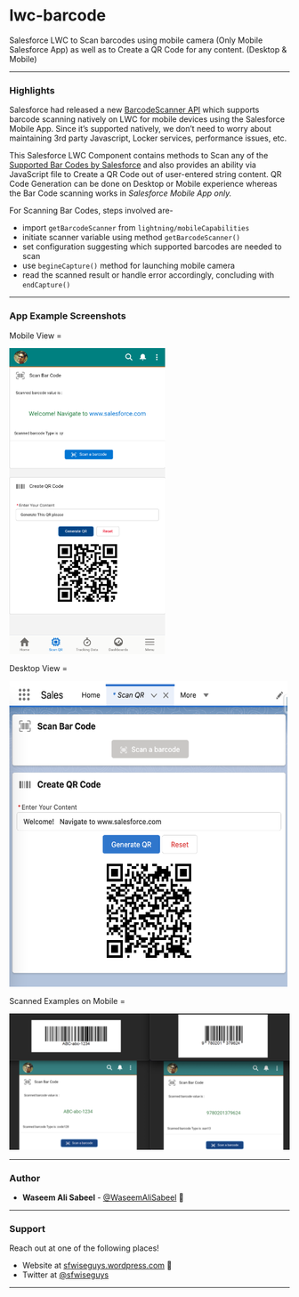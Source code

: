 # lwc-barcode
Salesforce LWC to Scan barcodes using mobile camera (Only Mobile Salesforce App) as well as to Create a QR Code for any content. (Desktop &amp; Mobile)

---
### Highlights

Salesforce had released a new [BarcodeScanner API](https://developer.salesforce.com/docs/component-library/documentation/en/lwc/lwc.reference_lightning_barcodescanner) which supports barcode scanning natively on LWC for mobile devices using the Salesforce Mobile App.
Since it’s supported natively, we don’t need to worry about maintaining 3rd party Javascript, Locker services, performance issues, etc.

This Salesforce LWC Component contains methods to Scan any of the [Supported Bar Codes by Salesforce](https://developer.salesforce.com/docs/component-library/documentation/en/lwc/lwc.reference_lightning_barcodescanner_constants) and also provides an ability via JavaScript file to Create a QR Code out of user-entered string content.
QR Code Generation can be done on Desktop or Mobile experience whereas the Bar Code scanning works in *Salesforce Mobile App only.*

For Scanning Bar Codes, steps involved are-
- import ```getBarcodeScanner``` from ```lightning/mobileCapabilities```
- initiate scanner variable using method ```getBarcodeScanner()```
- set configuration suggesting which supported barcodes are needed to scan
- use ```begineCapture()``` method for launching mobile camera
- read the scanned result or handle error accordingly, concluding with ```endCapture()```

---

### App Example Screenshots

Mobile View = 

<img src="images/MobileView.png" width="280" height="550">

Desktop View =

<img src="images/DesktopView.png" width="500" height="550">

Scanned Examples on Mobile = 

![](images/ScannedExamples.png)


---

### Author

* **Waseem Ali Sabeel** - [@WaseemAliSabeel](https://github.com/WaseemAliSabeel) :cowboy_hat_face:

---

### Support

Reach out at one of the following places!

- Website at [sfwiseguys.wordpress.com](https://sfwiseguys.wordpress.com) :tophat:
- Twitter at [@sfwiseguys](https://twitter.com/sfwiseguys)
---
